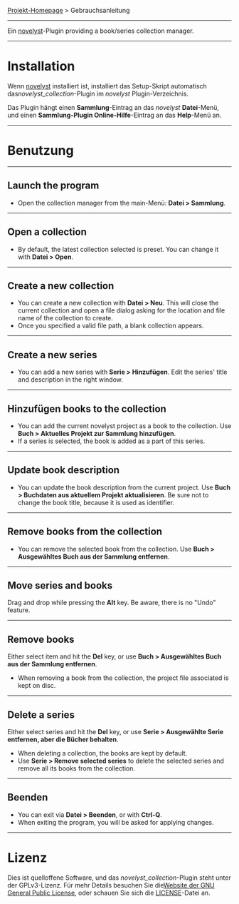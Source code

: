 [Projekt-Homepage](https://peter88213.github.io/novelyst_collection) > Gebrauchsanleitung

--- 

Ein [novelyst](https://peter88213.github.io/novelyst/)-Plugin providing a book/series collection manager. 

---

# Installation

Wenn [novelyst](https://peter88213.github.io/novelyst/) installiert ist, installiert das Setup-Skript automatisch das*novelyst_collection*-Plugin im *novelyst* Plugin-Verzeichnis.

Das Plugin hängt einen **Sammlung**-Eintrag an das *novelyst* **Datei**-Menü, und einen **Sammlung-Plugin Online-Hilfe**-Eintrag an das **Help**-Menü an. 

---

# Benutzung

---

## Launch the program

- Open the collection manager from the main-Menü: **Datei > Sammlung**.

---

## Open a collection

- By default, the latest collection selected is preset. You can change it with **Datei > Open**.

---

## Create a new collection

- You can create a new collection with **Datei > Neu**. This will close the current collection
  and open a file dialog asking for the location and file name of the collection to create.
- Once you specified a valid file path, a blank collection appears.

---

## Create a new series

- You can add a new series with **Serie > Hinzufügen**. Edit the series' title and description in the right window.

---

## Hinzufügen books to the collection

- You can add the current novelyst project as a book to the collection. Use **Buch > Aktuelles Projekt zur Sammlung hinzufügen**.
- If a series is selected, the book is added as a part of this series.

---

## Update book description

- You can update the book description from the current project. Use **Buch > Buchdaten aus aktuellem Projekt aktualisieren**. 
  Be sure not to change the book title, because it is used as identifier. 

---

## Remove books from the collection

- You can remove the selected book from the collection. Use **Buch > Ausgewähltes Buch aus der Sammlung entfernen**.

---

## Move series and books

Drag and drop while pressing the **Alt** key. Be aware, there is no "Undo" feature. 

---

## Remove books

Either select item and hit the **Del** key, or use **Buch > Ausgewähltes Buch aus der Sammlung entfernen**.

- When removing a book from the collection, the project file associated is kept on disc. 

---

## Delete a series

Either select series and hit the **Del** key, or use **Serie > Ausgewählte Serie entfernen, aber die Bücher behalten**.

- When deleting a collection, the books are kept by default.
- Use **Serie > Remove selected series** to delete the selected series and remove all its books from the collection. 

---

## Beenden

- You can exit via **Datei > Beenden**, or with **Ctrl-Q**.
- When exiting the program, you will be asked for applying changes.

---

# Lizenz

Dies ist quelloffene Software, und das *novelyst_collection*-Plugin steht unter der GPLv3-Lizenz. Für mehr Details besuchen Sie die[Website der GNU General Public License](https://www.gnu.org/licenses/gpl-3.0.de.html), oder schauen Sie sich die [LICENSE](https://github.com/peter88213/novelyst_collection/blob/main/LICENSE)-Datei an.
